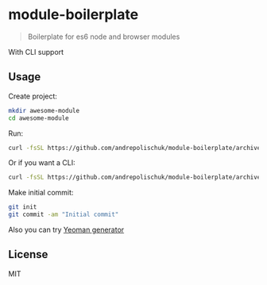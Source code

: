 # module-boilerplate

  > Boilerplate for es6 node and browser modules

  With CLI support

## Usage

  Create project:

```sh
mkdir awesome-module
cd awesome-module
```

  Run:

```sh
curl -fsSL https://github.com/andrepolischuk/module-boilerplate/archive/master.tar.gz | tar -xz --strip-components=2 module-boilerplate-master/module
```

  Or if you want a CLI:

```sh
curl -fsSL https://github.com/andrepolischuk/module-boilerplate/archive/master.tar.gz | tar -xz --strip-components=2 module-boilerplate-master/cli-module
```

  Make initial commit:

```sh
git init
git commit -am "Initial commit"
```

  Also you can try [Yeoman generator][generator]

## License

  MIT

[generator]: https://github.com/andrepolischuk/generator-mo
